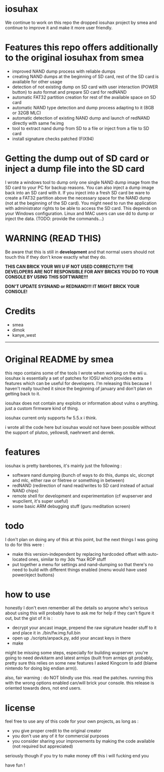 # iosuhax
We continue to work on this repo the dropped iosuhax project by smea and continue to improve it and make it more user friendly.

# Features this repo offers additionally to the original iosuhax from smea
- improved NAND dump process with reliable dumps
- creating NAND dumps at the beginning of SD card, rest of the SD card is available for other usage
- detection of not existing dump on SD card with user interaction (POWER button) to auto format and prepare SD card for redNAND
- automatic FAT32 partition creation for rest of the available space on SD card
- automatic NAND type detection and dump process adapting to it (8GB or 32GB MLC)
- automatic detection of existing NAND dump and launch of redNAND directly with same fw.img
- tool to extract nand dump from SD to a file or inject from a file to SD card
- install signature checks patched (FIX94)

# Getting the dump out of SD card or inject a dump file into the SD card
I wrote a windows tool to dump only one single NAND dump image from the SD card to your PC for backup reasons. You can also inject a
dump image back into an SD card with it. If you inject into a fresh SD card be ware to create a FAT32 partition above the necessary
space for the NAND dump (not at the beginning of the SD card). You might need to run the application with administrator rights to be 
able to access the SD card. This depends on your Windows configuration.
Linux and MAC users can use dd to dump or inject the data. (TODO: provide the commands...)

# WARNING (READ THIS)
Be aware that this is still in <b>development</b> and that normal users should not touch this if they don't know exactly what they do.

<b>THIS CAN BRICK YOUR WII U IF NOT USED CORRECTLY!!! THE DEVELOPERS ARE NOT RESPONSIBLE FOR ANY BRICKS YOU DO TO YOUR CONSOLE BY USING THIS SOFTWARE!!!</b>

<b>DON'T UPDATE SYSNAND or REDNAND!!! IT MIGHT BRICK YOUR CONSOLE!</b>

# Credits
- smea
- dimok
- kanye_west

-------------------
# Original README by smea

this repo contains some of the tools I wrote when working on the wii u. iosuhax is essentially a set of patches for IOSU which provides extra features which can be useful for developers. I'm releasing this because I haven't really touched it since the beginning of january and don't plan on getting back to it.

iosuhax does not contain any exploits or information about vulns o anything. just a custom firmware kind of thing.

iosuhax current only supports fw 5.5.x i think.

i wrote all the code here but iosuhax would not have been possible without the support of plutoo, yellows8, naehrwert and derrek.

# features

iosuhax is pretty barebones, it's mainly just the following :
  - software nand dumping (bunch of ways to do this, dumps slc, slccmpt and mlc, either raw or filetree or something in between)
  - redNAND (redirection of nand read/writes to SD card instead of actual NAND chips)
  - remote shell for development and experimentation (cf wupserver and wupclient, it's super useful)
  - some basic ARM debugging stuff (guru meditation screen)

# todo

I don't plan on doing any of this at this point, but the next things I was going to do for this were :
  - make this version-independent by replacing hardcoded offset with auto-located ones, similar to my 3ds *hax ROP stuff
  - put together a menu for settings and nand-dumping so that there's no need to build with different things enabled (menu would have used power/eject buttons)

# how to use

honestly I don't even remember all the details so anyone who's serious about using this will probably have to ask me for help if they can't figure it out, but the gist of it is :
  - decrypt your ancast image, prepend the raw signature header stuff to it and place it in ./bin/fw.img.full.bin
  - open up ./scripts/anpack.py, add your ancast keys in there
  - make

might be missing some steps, especially for building wupserver. you're going to need devkitarm and latest armips (built from armips git probably, pretty sure this relies on some new features I asked Kingcom to add (blame nintendo for doing big endian arm)).

also, fair warning : do NOT blindly use this. read the patches. running this with the wrong options enabled can/will brick your console. this release is oriented towards devs, not end users.

# license

feel free to use any of this code for your own projects, as long as :
  - you give proper credit to the original creator
  - you don't use any of it for commercial purposes
  - you consider sharing your improvements by making the code available (not required but appreciated)

seriously though if you try to make money off this i will fucking end you

have fun !
